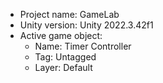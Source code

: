 <!-- UNITY CODE ASSIST INSTRUCTIONS START -->
- Project name: GameLab
- Unity version: Unity 2022.3.42f1
- Active game object:
  - Name: Timer Controller
  - Tag: Untagged
  - Layer: Default
<!-- UNITY CODE ASSIST INSTRUCTIONS END -->